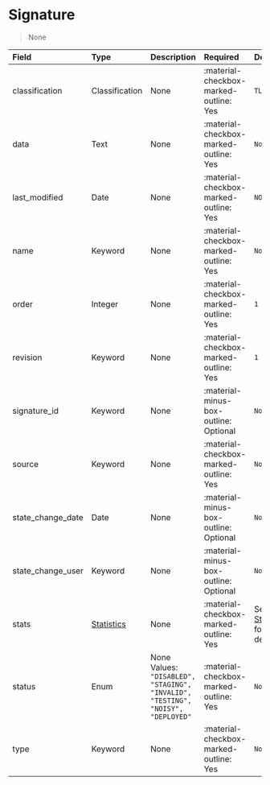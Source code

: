 [comment]: # (AUTOGENERATED MARKDOWN CONTENT. UPDATES TO ODM DOCUMENTATION SHOULD BE DONE THROUGH ASSEMBLYLINE-BASE REPO!)
# Signature
> None

| Field | Type | Description | Required | Default |
| :--- | :--- | :--- | :--- | :--- |
| classification | Classification | None | :material-checkbox-marked-outline: Yes | `TLP:W` |
| data | Text | None | :material-checkbox-marked-outline: Yes | `None` |
| last_modified | Date | None | :material-checkbox-marked-outline: Yes | `NOW` |
| name | Keyword | None | :material-checkbox-marked-outline: Yes | `None` |
| order | Integer | None | :material-checkbox-marked-outline: Yes | `1` |
| revision | Keyword | None | :material-checkbox-marked-outline: Yes | `1` |
| signature_id | Keyword | None | :material-minus-box-outline: Optional | `None` |
| source | Keyword | None | :material-checkbox-marked-outline: Yes | `None` |
| state_change_date | Date | None | :material-minus-box-outline: Optional | `None` |
| state_change_user | Keyword | None | :material-minus-box-outline: Optional | `None` |
| stats | [Statistics](/odm/models/statistic/#statistics) | None | :material-checkbox-marked-outline: Yes | See [Statistics](/odm/models/statistic/#statistics) for more details. |
| status | Enum | None<br>Values:<br>`"DISABLED", "STAGING", "INVALID", "TESTING", "NOISY", "DEPLOYED"` | :material-checkbox-marked-outline: Yes | `None` |
| type | Keyword | None | :material-checkbox-marked-outline: Yes | `None` |


